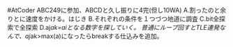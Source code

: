 #AtCoder ABC249に参加、ABCDと久し振りに4完(但し10WA)
A.割ったのと余りとに速度をかける。はじき
B.それぞれの条件を１つづつ地道に調査
C.bit全探索で全探索
D.aj*ak=aiとなる数字を探していく。
普通にループ回すとTLE連発なんで、aj*ak>max(a)になったらbreakする仕込みを追加。
